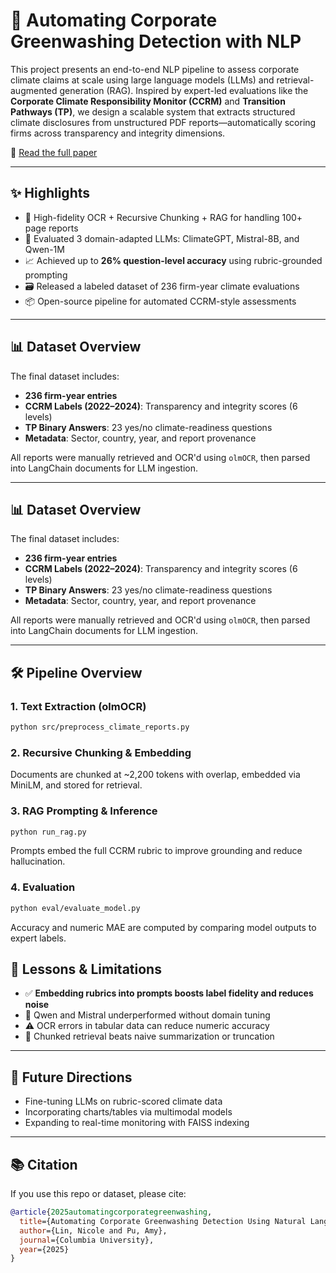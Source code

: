 # 🌿 Automating Corporate Greenwashing Detection with NLP

This project presents an end-to-end NLP pipeline to assess corporate climate claims at scale using large language models (LLMs) and retrieval-augmented generation (RAG). Inspired by expert-led evaluations like the **Corporate Climate Responsibility Monitor (CCRM)** and **Transition Pathways (TP)**, we design a scalable system that extracts structured climate disclosures from unstructured PDF reports—automatically scoring firms across transparency and integrity dimensions.

📝 [Read the full paper](./Climate_Final_Paper.pdf)

---

## ✨ Highlights

- 🔎 High-fidelity OCR + Recursive Chunking + RAG for handling 100+ page reports  
- 🤖 Evaluated 3 domain-adapted LLMs: ClimateGPT, Mistral-8B, and Qwen-1M  
- 📈 Achieved up to **26% question-level accuracy** using rubric-grounded prompting  
- 🗃️ Released a labeled dataset of 236 firm-year climate evaluations  
- 📦 Open-source pipeline for automated CCRM-style assessments  

---

## 📊 Dataset Overview

The final dataset includes:

- **236 firm-year entries**  
- **CCRM Labels (2022–2024)**: Transparency and integrity scores (6 levels)  
- **TP Binary Answers**: 23 yes/no climate-readiness questions  
- **Metadata**: Sector, country, year, and report provenance  

All reports were manually retrieved and OCR'd using `olmOCR`, then parsed into LangChain documents for LLM ingestion.

---
## 📊 Dataset Overview

The final dataset includes:

- **236 firm-year entries**  
- **CCRM Labels (2022–2024)**: Transparency and integrity scores (6 levels)  
- **TP Binary Answers**: 23 yes/no climate-readiness questions  
- **Metadata**: Sector, country, year, and report provenance  

All reports were manually retrieved and OCR'd using `olmOCR`, then parsed into LangChain documents for LLM ingestion.

---

## 🛠️ Pipeline Overview

### 1. Text Extraction (olmOCR)

```bash
python src/preprocess_climate_reports.py
```
### 2. Recursive Chunking & Embedding

Documents are chunked at ~2,200 tokens with overlap, embedded via MiniLM, and stored for retrieval.

### 3. RAG Prompting & Inference

```bash
python run_rag.py
```
Prompts embed the full CCRM rubric to improve grounding and reduce hallucination.

### 4. Evaluation
```bash
python eval/evaluate_model.py
```
Accuracy and numeric MAE are computed by comparing model outputs to expert labels.

## 📌 Lessons & Limitations

- ✅ **Embedding rubrics into prompts boosts label fidelity and reduces noise**
- 🚫 Qwen and Mistral underperformed without domain tuning
- ⚠️ OCR errors in tabular data can reduce numeric accuracy
- 🧊 Chunked retrieval beats naive summarization or truncation

---

## 🧪 Future Directions

- Fine-tuning LLMs on rubric-scored climate data  
- Incorporating charts/tables via multimodal models  
- Expanding to real-time monitoring with FAISS indexing  

---

## 📚 Citation

If you use this repo or dataset, please cite:

```bibtex
@article{2025automatingcorporategreenwashing,
  title={Automating Corporate Greenwashing Detection Using Natural Language Processing},
  author={Lin, Nicole and Pu, Amy},
  journal={Columbia University},
  year={2025}
}

